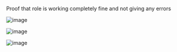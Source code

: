 Proof that role is working completely fine and not giving any errors

![image](https://github.com/OT-MyGurukulam/Ansible_Batch_25/assets/160398005/37950a60-28e7-4561-9534-93256da1e689)

![image](https://github.com/OT-MyGurukulam/Ansible_Batch_25/assets/160398005/f6e5e8ec-45f8-4cfc-9715-ebdfba64dbbe)

![image](https://github.com/OT-MyGurukulam/Ansible_Batch_25/assets/160398005/07e82e36-b091-4bed-9664-ddc2d6f0c9b3)
